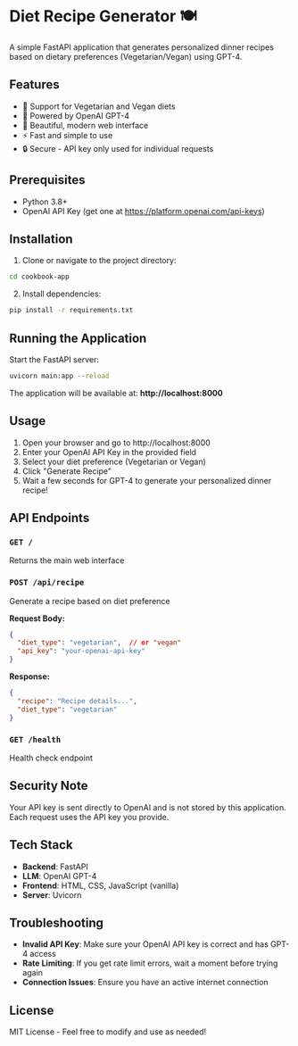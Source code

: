 # Diet Recipe Generator 🍽️

A simple FastAPI application that generates personalized dinner recipes based on dietary preferences (Vegetarian/Vegan) using GPT-4.

## Features

- 🌱 Support for Vegetarian and Vegan diets
- 🤖 Powered by OpenAI GPT-4
- 🎨 Beautiful, modern web interface
- ⚡ Fast and simple to use
- 🔒 Secure - API key only used for individual requests

## Prerequisites

- Python 3.8+
- OpenAI API Key (get one at https://platform.openai.com/api-keys)

## Installation

1. Clone or navigate to the project directory:
```bash
cd cookbook-app
```

2. Install dependencies:
```bash
pip install -r requirements.txt
```

## Running the Application

Start the FastAPI server:
```bash
uvicorn main:app --reload
```

The application will be available at: **http://localhost:8000**

## Usage

1. Open your browser and go to http://localhost:8000
2. Enter your OpenAI API Key in the provided field
3. Select your diet preference (Vegetarian or Vegan)
4. Click "Generate Recipe"
5. Wait a few seconds for GPT-4 to generate your personalized dinner recipe!

## API Endpoints

### `GET /`
Returns the main web interface

### `POST /api/recipe`
Generate a recipe based on diet preference

**Request Body:**
```json
{
  "diet_type": "vegetarian",  // or "vegan"
  "api_key": "your-openai-api-key"
}
```

**Response:**
```json
{
  "recipe": "Recipe details...",
  "diet_type": "vegetarian"
}
```

### `GET /health`
Health check endpoint

## Security Note

Your API key is sent directly to OpenAI and is not stored by this application. Each request uses the API key you provide.

## Tech Stack

- **Backend**: FastAPI
- **LLM**: OpenAI GPT-4
- **Frontend**: HTML, CSS, JavaScript (vanilla)
- **Server**: Uvicorn

## Troubleshooting

- **Invalid API Key**: Make sure your OpenAI API key is correct and has GPT-4 access
- **Rate Limiting**: If you get rate limit errors, wait a moment before trying again
- **Connection Issues**: Ensure you have an active internet connection

## License

MIT License - Feel free to modify and use as needed!

